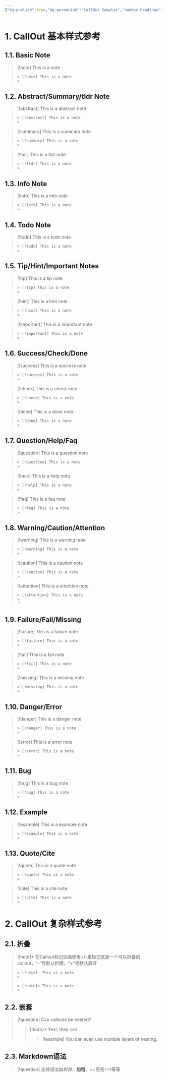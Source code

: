 ```yaml
---
{"dg-publish":true,"dg-permalink":"CallOut Samples","number headings":"first-level 1, max 6, 1.1.","permalink":"/CallOut Samples/","dgPassFrontmatter":true}
---
```



# 1. CallOut 基本样式参考

## 1.1. Basic Note

> [!note] This is a note
> ```
> > [!note] This is a note
> > 
> ```

## 1.2. Abstract/Summary/tldr Note

> [!abstract] This is a abstract note
> ```
> > [!abstract] This is a note
> > 
> ```


> [!summary] This is a summary note
> ```
> > [!summary] This is a note
> > 
> ```


> [!tldr] This is a tldr note
> ```
> > [!tldr] This is a note
> > 
> ```

## 1.3. Info Note

> [!info] This is a info note
> ```
> > [!info] This is a note
> > 
> ```

## 1.4. Todo Note

> [!todo] This is a todo note
> ```
> > [!todo] This is a note
> > 
> ```

## 1.5. Tip/Hint/Important Notes

> [!tip] This is a tip note
> ```
> > [!tip] This is a note
> > 
> ``` 

> [!hint] This is a hint note
> ```
> > [!hint] This is a note
> > 
> ```

> [!important] This is a important note
> ```
> > [!important] This is a note
> > 
> ```

## 1.6. Success/Check/Done

> [!success] This is a success note
> ```
> > [!success] This is a note
> > 
> ``` 

> [!check] This is a check note
> ```
> > [!check] This is a note
> > 
> ```

> [!done] This is a done note
> ```
> > [!done] This is a note
> > 
> ```

## 1.7. Question/Help/Faq

> [!question] This is a question note
> ```
> > [!question] This is a note
> > 
> ``` 

> [!help] This is a help note
> ```
> > [!help] This is a note
> > 
> ```

> [!faq] This is a faq note
> ```
> > [!faq] This is a note
> > 
> ```
## 1.8. Warning/Caution/Attention

> [!warning] This is a warning note
> ```
> > [!warning] This is a note
> > 
> ``` 

> [!caution] This is a caution note
> ```
> > [!caution] This is a note
> > 
> ```

> [!attention] This is a attention note
> ```
> > [!attention] This is a note
> > 
> ``
## 1.9. Failure/Fail/Missing

> [!failure] This is a failure note
> ```
> > [!failure] This is a note
> > 
> ``` 

> [!fail] This is a fail note
> ```
> > [!fail] This is a note
> > 
> ```

> [!missing] This is a missing note
> ```
> > [!missing] This is a note
> > 
> ```


## 1.10. Danger/Error

> [!danger] This is a danger note
> ```
> > [!danger] This is a note
> > 
> ``` 

> [!error] This is a error note
> ```
> > [!error] This is a note
> > 
> ```
## 1.11. Bug

> [!bug] This is a bug note
> ```
> > [!bug] This is a note
> > 
> ```
## 1.12. Example

> [!example] This is a example note
> ```
> > [!example] This is a note
> > 
> ```

## 1.13. Quote/Cite

> [!quote] This is a quote note
> ```
> > [!quote] This is a note
> > 
> ``` 

> [!cite] This is a cite note
> ```
> > [!cite] This is a note
> > 
> ```

# 2. CallOut 复杂样式参考
## 2.1. 折叠
> [!note]+
> 在Callout标记后面使用+/-来标记这是一个可以折叠的callout，“-”号默认折腾，“+”号默认展开
> ```
> > [!note]- This is a note
> > 
> ```
> ```
> > [!note]+ This is a note
> > 
> ```

## 2.2. 嵌套
> [!question] Can callouts be nested? 
> 
> > [!todo]+ Yes!, they can. 
> > 
> > > [!example] You can even use multiple layers of nesting.

## 2.3. Markdown语法

> [!question] 支持语法如*斜体*、**加粗**、==高亮==!等等